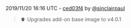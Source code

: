 2019/11/20 16:16 UTC - [ced03f4](https://github.com/hassio-addons/addon-firefly-iii/commit/ced03f42fa205560f6c81d76fdbf254736ef5413) by [@sinclairpaul](https://github.com/sinclairpaul)
> ⬆ Upgrades add-on base image to v4.0.1 


